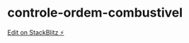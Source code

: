 # controle-ordem-combustivel

[Edit on StackBlitz ⚡️](https://stackblitz.com/edit/typescript-ymlydz)